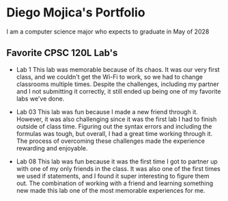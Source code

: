 # Diego Mojica's Portfolio 

I am a computer science major who expects to graduate in May of 2028

## Favorite CPSC 120L Lab's
* Lab 1
  This lab was memorable because of its chaos. It was our very first class, and we couldn't get the Wi-Fi to work, so we had to change classrooms multiple times. Despite the challenges, including my partner and I not submitting it correctly, it still ended up being one of my favorite labs we've done.

* Lab 03
  This lab was fun because I made a new friend through it. However, it was also challenging since it was the first lab I had to finish outside of class time. Figuring out the syntax errors and including the formulas was tough, but overall, I had a great time working through it. The process of overcoming these challenges made the experience rewarding and enjoyable.

* Lab 08 
  This lab was fun because it was the first time I got to partner up with one of my only friends in the class. It was also one of the first times we used if statements, and I found it super interesting to figure them out. The combination of working with a friend and learning something new made this lab one of the most memorable experiences for me.
